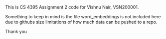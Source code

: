 This is CS 4395 Assignment 2 code for Vishnu Nair, VSN200001. 

Something to keep in mind is the file word_embeddings is not included here due to githubs size limitations of how much data can be pushed to a repo. 

Thank you
